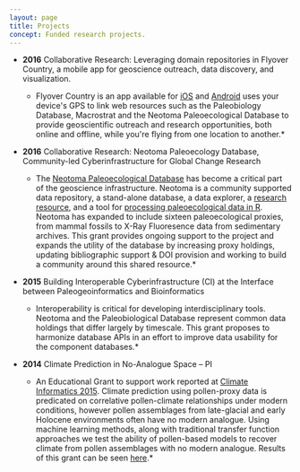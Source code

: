 ```yaml
---
layout: page
title: Projects
concept: Funded research projects.
---
```


* **2016**  Collaborative Research: Leveraging domain repositories in Flyover Country, a mobile app for geoscience outreach, data discovery, and visualization.

    * Flyover Country is an app available for [iOS](https://itunes.apple.com/us/app/flyover-country/id1059886913?mt=8) and [Android](https://play.google.com/store/apps/details?id=com.ionicframework.app303739&hl=en) uses your device's GPS to link web resources such as the Paleobiology Database, Macrostrat and the Neotoma Paleoecological Database to provide geoscientific outreach and research opportunities, both online and offline, while you're flying from one location to another.*

* **2016**  Collaborative Research: Neotoma Paleoecology Database, Community-led Cyberinfrastructure for Global Change Research

    * The [Neotoma Paleoecological Database](http://neotomadb.org) has become a critical part of the geoscience infrastructure.  Neotoma is a community supported data repository, a stand-alone database, a data explorer, a [research resource](https://scholar.google.com/citations?user=idoixqkAAAAJ&hl=en), and a tool for [processing paleoecological data in R](). Neotoma has expanded to include sixteen paleoecological proxies, from mammal fossils to X-Ray Fluoresence data from sedimentary archives. This grant provides ongoing support to the project and expands the utility of the database by increasing proxy holdings, updating bibliographic support & DOI provision and working to build a community around this shared resource.*

* **2015**	Building Interoperable Cyberinfrastructure (CI) at the Interface between Paleogeoinformatics and Bioinformatics

    * Interoperability is critical for developing interdisciplinary tools. Neotoma and the Paleobiological Database represent common data holdings that differ largely by timescale.  This grant proposes to harmonize database APIs in an effort to improve data usability for the component databases.*

* **2014**	Climate Prediction in No-Analogue Space – PI

    * An Educational Grant to support work reported at [Climate Informatics 2015](https://www2.cisl.ucar.edu/events/workshops/climate-informatics/2015/home).  Climate prediction using pollen-proxy data is predicated on correlative pollen-climate relationships under modern conditions, however pollen assemblages from late-glacial and early Holocene environments often have no modern analogue.  Using machine learning methods, along with traditional transfer function approaches we test the ability of pollen-based models to recover climate from pollen assemblages with no modern analogue.  Results of this grant can be seen [here](https://www2.cisl.ucar.edu/sites/default/files/11-%20Goring.pdf).* 